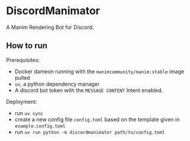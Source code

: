 # DiscordManimator

A Manim Rendering Bot for Discord.

## How to run

Prerequisites:
- Docker dameon running with the `manimcommunity/manim:stable` image pulled
- `uv`, a python dependency manager
- A discord bot token with the `MESSAGE CONTENT` Intent enabled.

Deployment:
- run `uv sync`
- create a new config file `config.toml` based on the template given in `example.config.toml`
- run `uv run python -m discordmanimator path/to/config.toml`
